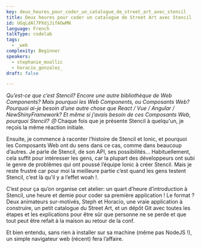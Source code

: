 ```yaml
---
key: deux_heures_pour_coder_un_catalogue_de_street_art_avec_stencil
title: Deux heures pour coder un catalogue de Street Art avec Stencil
id: UGqLdAl7PXdjJifAOwMN
language: French
talkType: codelab
tags:
  - _web
complexity: Beginner
speakers:
  - stephanie_moallic
  - horacio_gonzalez_
draft: false

---
```


*Qu’est-ce que c’est Stencil? Encore une autre bibliothèque de Web Components? Mais pourquoi les Web Components, ou Composants Web? Pourquoi ai-je besoin d’une autre chose que React / Vue / Angular / NewShinyFramework? Et même si j’avais besoin de ces Composants Web, pourquoi Stencil? 😠* Chaque fois que je présente Stencil à quelqu'un, je reçois la même réaction initiale.

Ensuite, je commence à raconter l’histoire de Stencil et Ionic, et pourquoi les Composants Web ont du sens dans ce cas, comme dans beaucoup d’autres. Je parle de Stencil, de son API, ses possibilités… Habituellement, cela suffit pour intéresser les gens, car la plupart des développeurs ont subi le genre de problèmes qui ont poussé l’équipe Ionic à créer Stencil. Mais je reste frustré car pour moi la meilleure partie c’est quand les gens testent Stencil, c’est là qu’il y a l’effet woah !.

C’est pour ça qu’on organise cet atelier: un quart d’heure d’introduction à Stencil, une heure et demie pour coder sa première application ! Le format ? Deux animateurs sur-motivés, Steph et Horacio, une vraie application à construire,  un petit catalogue du Street Art, et un dépôt Git avec toutes les étapes et les explications pour être sûr que personne ne se perde et que tout peut être refait à la maison au retour de la conf. 

Et bien entendu, sans rien à installer sur sa machine (même pas NodeJS !), un simple navigateur web (récent) fera l’affaire.